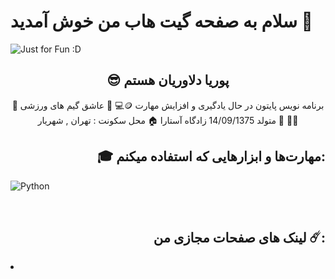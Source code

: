 # سلام به صفحه گیت هاب من خوش آمدید 👋
<img src="https://github.com/p7deli/p7deli/assets/124894066/ff77a9f4-ad6d-423c-ae36-a2f9a3939dfc" alt="Just for Fun :D">

<h2 align="center">😎 پوریا دلاوریان هستم</h2>

<p align="center">🐍 برنامه نویس پایتون در حال یادگیری و افزایش مهارت  🪙💻
🔔 عاشق گیم های ورزشی 🫤😃
🏥 متولد 14/09/1375 زادگاه آستارا 
🏠 محل سکونت : تهران , شهریار</p>
<h2 align="right">🎓 مهارت‌ها و ابزارهایی که استفاده میکنم:</h2>

![Python](https://img.shields.io/badge/python-3670A0?style=for-the-badge&logo=python&logoColor=ffdd54) 


<br>
<h2 align="right">لینک های صفحات مجازی من ☄️:</h2>
<li><a class="a1" href="https://www.instagram.com/p7deli/"><i class="fab fa-instagram"></i></a></li>
